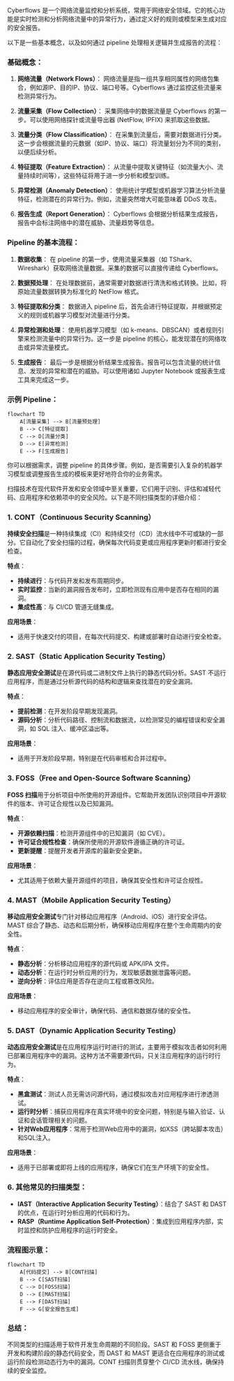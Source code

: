 Cyberflows 是一个网络流量监控和分析系统，常用于网络安全领域。它的核心功能是实时检测和分析网络流量中的异常行为，通过定义好的规则或模型来生成对应的安全报告。

以下是一些基本概念，以及如何通过 pipeline 处理相关逻辑并生成报告的流程：

### 基础概念：
1. **网络流量（Network Flows）**：
   网络流量是指一组共享相同属性的网络包集合，例如源IP、目的IP、协议、端口号等。Cyberflows 通过监控这些流量来检测异常行为。

2. **流量采集（Flow Collection）**：
   采集网络中的数据流量是 Cyberflows 的第一步。可以使用网络探针或流量导出器 (NetFlow, IPFIX) 来抓取这些数据。

3. **流量分类（Flow Classification）**：
   在采集到流量后，需要对数据进行分类。这一步会根据流量的元数据（如IP、协议、端口）将流量划分为不同的类别，以便后续分析。

4. **特征提取（Feature Extraction）**：
   从流量中提取关键特征（如流量大小、流量持续时间等），这些特征将用于进一步分析和模型训练。

5. **异常检测（Anomaly Detection）**：
   使用统计学模型或机器学习算法分析流量特征，检测潜在的异常行为。例如，流量突然增大可能意味着 DDoS 攻击。

6. **报告生成（Report Generation）**：
   Cyberflows 会根据分析结果生成报告，报告中会标注网络中的潜在威胁、流量趋势等信息。

### Pipeline 的基本流程：
1. **数据收集**：
   在 pipeline 的第一步，使用流量采集器（如 TShark、Wireshark）获取网络流量数据。采集的数据可以直接传递给 Cyberflows。

2. **数据预处理**：
   在处理数据前，通常需要对数据进行清洗和格式转换。比如，将原始流量数据转换为标准化的 NetFlow 格式。

3. **特征提取和分类**：
   数据进入 pipeline 后，首先会进行特征提取，并根据预定义的规则或机器学习模型对流量进行分类。

4. **异常检测和处理**：
   使用机器学习模型（如 k-means、DBSCAN）或者规则引擎来检测流量中的异常行为。这一步是 pipeline 的核心，能发现潜在的网络攻击或异常流量模式。

5. **生成报告**：
   最后一步是根据分析结果生成报告。报告可以包含流量的统计信息、发现的异常和潜在的威胁。可以使用诸如 Jupyter Notebook 或报表生成工具来完成这一步。

### 示例 Pipeline：
```mermaid
flowchart TD
    A[流量采集] --> B[流量预处理]
    B --> C[特征提取]
    C --> D[流量分类]
    D --> E[异常检测]
    E --> F[生成报告]
```

你可以根据需求，调整 pipeline 的具体步骤。例如，是否需要引入复杂的机器学习模型或调整报告生成的模板来更好地符合你的业务需求。


扫描技术在现代软件开发和安全领域中至关重要，它们用于识别、评估和减轻代码、应用程序和依赖项中的安全风险。以下是不同扫描类型的详细介绍：

### 1. **CONT（Continuous Security Scanning）**
   **持续安全扫描**是一种持续集成（CI）和持续交付（CD）流水线中不可或缺的一部分。它自动化了安全扫描的过程，确保每次代码变更或应用程序更新时都进行安全检查。
   
   **特点**：
   - **持续进行**：与代码开发和发布周期同步。
   - **实时监控**：当新的漏洞报告发布时，立即检测现有应用中是否存在相同的漏洞。
   - **集成性高**：与 CI/CD 管道无缝集成。

   **应用场景**：
   - 适用于快速交付的项目，在每次代码提交、构建或部署时自动进行安全检查。

### 2. **SAST（Static Application Security Testing）**
   **静态应用安全测试**是在源代码或二进制文件上执行的静态代码分析。SAST 不运行应用程序，而是通过分析源代码的结构和逻辑来查找潜在的安全漏洞。
   
   **特点**：
   - **提前检测**：在开发阶段早期发现漏洞。
   - **源码分析**：分析代码路径、控制流和数据流，以检测常见的编程错误和安全漏洞，如 SQL 注入、缓冲区溢出等。

   **应用场景**：
   - 适用于开发阶段早期，特别是在代码审核和合并过程中。

### 3. **FOSS（Free and Open-Source Software Scanning）**
   **FOSS 扫描**用于分析项目中所使用的开源组件。它帮助开发团队识别项目中开源软件的版本、许可证合规性以及已知漏洞。

   **特点**：
   - **开源依赖扫描**：检测开源组件中的已知漏洞（如 CVE）。
   - **许可证合规性检查**：确保所使用的开源软件遵循正确的许可证。
   - **更新提醒**：提醒开发者开源库的最新安全更新。

   **应用场景**：
   - 尤其适用于依赖大量开源组件的项目，确保其安全性和许可证合规性。

### 4. **MAST（Mobile Application Security Testing）**
   **移动应用安全测试**专门针对移动应用程序（Android、iOS）进行安全评估。MAST 综合了静态、动态和后期分析，确保移动应用程序在整个生命周期内的安全性。
   
   **特点**：
   - **静态分析**：分析移动应用程序的源代码或 APK/IPA 文件。
   - **动态分析**：在运行时分析应用的行为，发现敏感数据泄露等问题。
   - **逆向分析**：评估应用是否存在逆向工程或篡改风险。

   **应用场景**：
   - 移动应用程序的安全审计，确保代码、通信和数据存储的安全性。

### 5. **DAST（Dynamic Application Security Testing）**
   **动态应用安全测试**是在应用程序运行时进行的测试，主要用于模拟攻击者如何利用已部署应用程序中的漏洞。这种方法不需要源代码，只关注应用程序的运行时行为。

   **特点**：
   - **黑盒测试**：测试人员无需访问源代码，通过模拟攻击对应用程序进行渗透测试。
   - **运行时分析**：捕获应用程序在真实环境中的安全问题，特别是与输入验证、认证和会话管理相关的问题。
   - **针对Web应用程序**：常用于检测Web应用中的漏洞，如XSS（跨站脚本攻击）和SQL注入。

   **应用场景**：
   - 适用于已部署或即将上线的应用程序，确保它们在生产环境下的安全性。

### 6. **其他常见的扫描类型**：

   - **IAST（Interactive Application Security Testing）**：结合了 SAST 和 DAST 的优点，在运行时分析应用的代码和行为。
   - **RASP（Runtime Application Self-Protection）**：集成到应用程序内部，实时监控和防护应用程序的运行时安全。

### 流程图示意：

```mermaid
flowchart TD
    A[代码提交] --> B[CONT扫描]
    B --> C[SAST扫描]
    C --> D[FOSS扫描]
    D --> E[MAST扫描]
    E --> F[DAST扫描]
    F --> G[安全报告生成]
```

### 总结：
不同类型的扫描适用于软件开发生命周期的不同阶段。SAST 和 FOSS 更侧重于开发和构建阶段的静态代码安全，而 DAST 和 MAST 更适合在应用程序的测试或运行阶段检测动态行为中的漏洞。CONT 扫描则贯穿整个 CI/CD 流水线，确保持续的安全监控。
